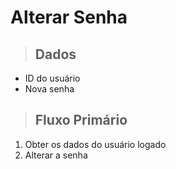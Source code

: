 # Alterar Senha

> ## Dados

- ID do usuário
- Nova senha

> ## Fluxo Primário

1. Obter os dados do usuário logado
2. Alterar a senha
